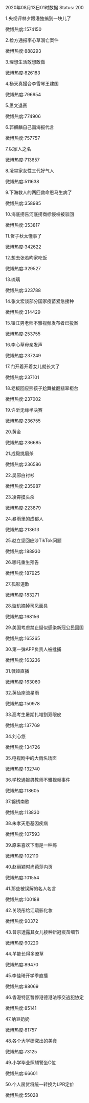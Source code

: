 2020年08月13日01时数据
Status: 200

1.央视评林夕跟港独搞到一块儿了

微博热度:1574150

2.检方通报李心草溺亡案件

微博热度:888293

3.理想生活敢想敢做

微博热度:826183

4.杨天真撮合李雪琴王建国

微博热度:796954

5.思文退赛

微博热度:774906

6.郭麒麟自己画海报代言

微博热度:757757

7.以家人之名

微博热度:713657

8.凌霄家女性三代好气人

微博热度:511638

9.下海救人的两匹救命恩马生病了

微博热度:358985

10.海底捞告河底捞商标侵权被驳回

微博热度:353817

11.贺子秋太懂事了

微博热度:342622

12.想去张若昀家吃饭

微博热度:329527

13.琉璃

微博热度:323788

14.张文宏谈部分国家疫苗紧急接种

微博热度:314429

15.镇江男老师不雅视频发布者已投案

微博热度:253755

16.李心草母亲发声

微博热度:237249

17.门开着开着女儿就长大了

微博热度:237101

18.老板回应熊孩子尬舞扯翻翡翠柜台

微博热度:237002

19.许昕无缘半决赛

微博热度:236755

20.黄金

微博热度:236685

21.成毅挑眉杀

微博热度:236586

22.吴邪白衬衫

微博热度:235987

23.凌霄摸头杀

微博热度:223879

24.暴雨里的成都人

微博热度:213613

25.赵立坚回应涉TikTok问题

微博热度:188930

26.哪吒重生预告

微博热度:187925

27.孤影道歉

微博热度:183271

28.璇玑摘掉司凤面具

微博热度:168156

29.美国考虑禁止疑似感染新冠公民回国

微博热度:165265

30.第一弹APP负责人被批捕

微博热度:163236

31.薇娅直播

微博热度:163060

32.英仙座流星雨

微博热度:150978

33.高考生暑期扎堆割双眼皮

微博热度:137769

34.刘心悠

微博热度:134726

35.电视剧中的大雨名场面

微博热度:132740

36.学校通报男教师不雅视频事件

微博热度:118605

37.锦绣南歌

微博热度:113830

38.朱孝天患基因疾病

微博热度:107593

39.原来喜欢下雨是一种瘾

微博热度:102110

40.赵丽颖时尚芭莎内页

微博热度:101554

41.那些被误解的名人名言

微博热度:100188

42.关晓彤给江疏影化妆

微博热度:90372

43.普京透露其女儿接种新冠疫苗细节

微博热度:90220

44.羊能长得多潦草

微博热度:89470

45.李佳琦开学季直播

微博热度:88069

46.香港特区暂停港德港法移交逃犯协定

微博热度:85141

47.纳豆奶奶

微博热度:81757

48.各个大学研究出的美食

微博热度:73125

49.小学毕业照辅警坐C位

微博热度:66601

50.个人房贷将统一转换为LPR定价

微博热度:55028

